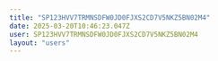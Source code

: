```yaml
---
title: "SP123HVV7TRMNSDFW0JD0FJXS2CD7V5NKZ5BN02M4"
date: 2025-03-20T10:46:23.047Z
user: SP123HVV7TRMNSDFW0JD0FJXS2CD7V5NKZ5BN02M4
layout: "users"
---
```

    